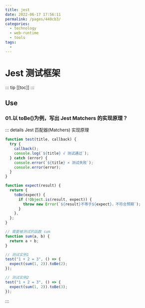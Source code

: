 ```yaml
---
title: jest
date: 2022-06-17 17:56:11
permalink: /pages/440cb3/
categories:
  - technology
  - web-runtime
  - tools
tags:
  - 
---
```

# Jest 测试框架

::: tip
[[toc]]
:::

## Use

### 01.以 toBe()为例，写出 Jest Matchers 的实现原理？

::: details Jest 匹配器(Matchers) 实现原理

```js
function test(title, callback) {
  try {
    callback();
    console.log(`${title} √ 测试通过`);
  } catch (error) {
    console.error(`${title} × 测试失败`);
    console.error(error);
  }
}

function expect(result) {
  return {
    toBe(expect) {
      if (!Object.is(result, expect)) {
        throw new Error(`${result}不等于${expect}，不符合预期`);
      }
    },
  };
}

// 需要被测试的函数 sum
function sum(a, b) {
  return a + b;
}

// 测试实例1
test("1 + 2 = 3", () => {
  expect(sum(1, 2)).toBe(2);
});

// 测试实例2
test("1 + 2 = 3", () => {
  expect(sum(1, 2)).toBe(3);
});
```

:::
